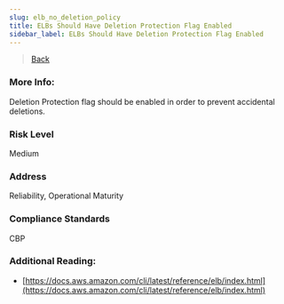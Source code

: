 ```yaml
---
slug: elb_no_deletion_policy
title: ELBs Should Have Deletion Protection Flag Enabled
sidebar_label: ELBs Should Have Deletion Protection Flag Enabled
---
```

> [Back](../../elbmonitoring)

### More Info:
Deletion Protection flag should be enabled in order to prevent accidental deletions.

### Risk Level
Medium

### Address
Reliability, Operational Maturity

### Compliance Standards
CBP

### Additional Reading:
- [https://docs.aws.amazon.com/cli/latest/reference/elb/index.html](https://docs.aws.amazon.com/cli/latest/reference/elb/index.html) 
